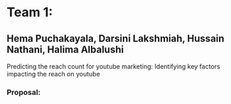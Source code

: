 # Team 1: 
## Hema Puchakayala, Darsini Lakshmiah, Hussain Nathani, Halima Albalushi

Predicting the reach count for youtube marketing: Identifying key factors impacting the reach on youtube

### Proposal:

